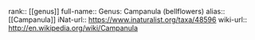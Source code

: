 

rank:: [[genus]]
full-name:: Genus: Campanula (bellflowers)
alias:: [[Campanula]]
iNat-url:: https://www.inaturalist.org/taxa/48596
wiki-url:: http://en.wikipedia.org/wiki/Campanula